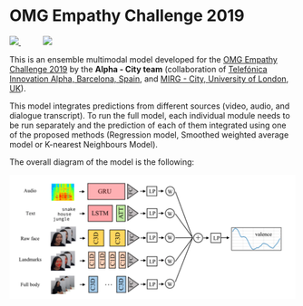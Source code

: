 # OMG Empathy Challenge 2019

<p>
<a href="https://www.alpha.company/">
<img src="https://static1.squarespace.com/static/59954a9ce45a7c2d145edb08/t/5a862059652dea5036d5b54a/1518739555006/alpha+logo.png?format=750w" width="150">
</a>
&nbsp;
&nbsp;
&nbsp;
&nbsp;
&nbsp;

<a href="http://mirg.city.ac.uk/">
<img src="https://media.founders4schools.org.uk/referrers/generic/2015/11/02/City-University-Logo.jpg" width="250">
</a>
</p>

This is an ensemble multimodal model developed for the [OMG Empathy Challenge 2019](https://www2.informatik.uni-hamburg.de/wtm/omgchallenges/omg_empathy2018_results2018.html#) by the **Alpha - City team** (collaboration of [Telefónica Innovation Alpha, Barcelona, Spain](https://www.alpha.company/), and [MIRG - City, University of London, UK](http://mirg.city.ac.uk/)).

This model integrates predictions from different sources (video, audio, and dialogue transcript). To run the full model, each individual module needs to be run separately and the prediction of each of them integrated using one of the proposed methods (Regression model, Smoothed weighted average model or K-nearest Neighbours Model).

The overall diagram of the model is the following:
<p>
<img src="model.png" width="800">
</p>
